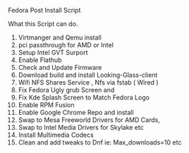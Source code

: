 Fedora Post Install Script

What this Script can do. 
1. Virtmanger and Qemu install
2. pci passthrough for AMD or Intel
3. Setup Intel GVT Surport
4. Enable Flathub
5. Check and Update Firmware
6. Download build and install Looking-Glass-client
7. Wifi NFS Shares Service , Nfs via fstab ( Wired )
8. Fix Fedora Ugly grub Screen and
9. Fix Kde Splash Screen to Match Fedora Logo
10. Enable RPM Fusion
11. Enable Google Chrome Repo and install
12. Swap to Mesa Freeworld Drivers for AMD Cards,
13. Swap to Intel Media Drivers for Skylake etc
14. Install Multimedia Codecs
15. Clean and add tweaks to Dnf ie: Max_downloads=10 etc


